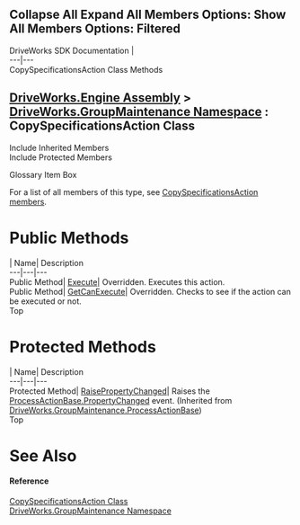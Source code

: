 Collapse All Expand All Members Options: Show All  Members Options: Filtered   
---  
DriveWorks SDK Documentation  |   
---|---  
CopySpecificationsAction Class Methods   
  
[DriveWorks.Engine Assembly](topic2156.md) > [DriveWorks.GroupMaintenance Namespace](topic9628.md) : CopySpecificationsAction Class  
---  
  
Include Inherited Members    
Include Protected Members    


Glossary Item Box

For a list of all members of this type, see [CopySpecificationsAction members](topic9873.md).

# Public Methods

| Name| Description  
---|---|---  
Public Method| [Execute](topic9878.md)| Overridden. Executes this action.   
Public Method| [GetCanExecute](topic9879.md)| Overridden. Checks to see if the action can be executed or not.   
Top

# Protected Methods

| Name| Description  
---|---|---  
Protected Method| [RaisePropertyChanged](topic9943.md)| Raises the [ProcessActionBase.PropertyChanged](topic9948.md) event. (Inherited from [DriveWorks.GroupMaintenance.ProcessActionBase](topic9935.md))  
Top

# See Also

#### Reference

[CopySpecificationsAction Class](topic9872.md)   
[DriveWorks.GroupMaintenance Namespace](topic9628.md)


